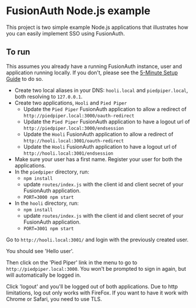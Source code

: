 # FusionAuth Node.js example

This project is two simple example Node.js applications that illustrates how you can easily implement SSO using FusionAuth.

## To run

This assumes you already have a running FusionAuth instance, user and application running locally. If you don't, please see the [5-Minute Setup Guide](https://fusionauth.io/docs/v1/tech/5-minute-setup-guide) to do so.

* Create two local aliases in your DNS: `hooli.local` and `piedpiper.local`, both resolving to `127.0.0.1`.
* Create two applications, `Hooli` and `Pied Piper`
  * Update the `Pied Piper` FusionAuth application to allow a redirect of `http://piedpiper.local:3000/oauth-redirect`
  * Update the `Pied Piper` FusionAuth application to have a logout url of `http://piedpiper.local:3000/endsession`
  * Update the `Hooli` FusionAuth application to allow a redirect of `http://hooli.local:3001/oauth-redirect`
  * Update the `Hooli` FusionAuth application to have a logout url of `http://hooli.local:3001/endsession`
* Make sure your user has a first name. Register your user for both the applications.
* In the `piedpiper` directory, run:
  * `npm install`
  * update `routes/index.js` with the client id and client secret of your FusionAuth application.
  * `PORT=3000 npm start`
* In the `hooli` directory, run:
  * `npm install`
  * update `routes/index.js` with the client id and client secret of your FusionAuth application.
  * `PORT=3001 npm start`

Go to `http://hooli.local:3001/` and login with the previously created user. 

You should see 'Hello user'.

Then click on the 'Pied Piper' link in the menu to go to `http://piedpiper.local:3000`. You won't be prompted to sign in again, but will automatically be logged in.

Click 'logout' and you'll be logged out of both applications. Due to http limitations, log out only works with FireFox. If you want to have it work with Chrome or Safari, you need to use TLS.
